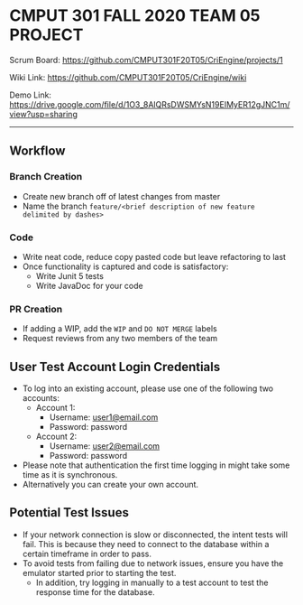 # CMPUT 301 FALL 2020 TEAM 05 PROJECT

Scrum Board: https://github.com/CMPUT301F20T05/CriEngine/projects/1

Wiki Link: https://github.com/CMPUT301F20T05/CriEngine/wiki

Demo Link: https://drive.google.com/file/d/1O3_8AlQRsDWSMYsN19EIMyER12gJNC1m/view?usp=sharing

----

## Workflow
### Branch Creation
- Create new branch off of latest changes from master
- Name the branch `feature/<brief description of new feature delimited by dashes>`

### Code
- Write neat code, reduce copy pasted code but leave refactoring to last
- Once functionality is captured and code is satisfactory:
  - Write Junit 5 tests
  - Write JavaDoc for your code

### PR Creation
- If adding a WIP, add the `WIP` and `DO NOT MERGE` labels
- Request reviews from any two members of the team

## User Test Account Login Credentials
- To log into an existing account, please use one of the following two accounts:
  - Account 1:
    - Username: user1@email.com
    - Password: password
  - Account 2:
    - Username: user2@email.com
    - Password: password
- Please note that authentication the first time logging in might take some time as it is synchronous.
- Alternatively you can create your own account.
    
## Potential Test Issues
- If your network connection is slow or disconnected, the intent tests will fail. This is because they need to connect to the database within a certain timeframe in order to pass.
- To avoid tests from failing due to network issues, ensure you have the emulator started prior to starting the test.
  - In addition, try logging in manually to a test account to test the response time for the database.

